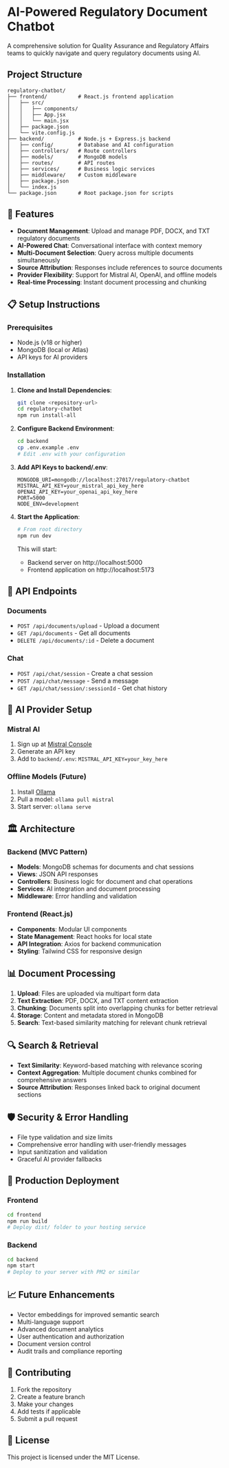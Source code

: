 # AI-Powered Regulatory Document Chatbot

A comprehensive solution for Quality Assurance and Regulatory Affairs teams to quickly navigate and query regulatory documents using AI.

##  Project Structure

```
regulatory-chatbot/
├── frontend/          # React.js frontend application
│   ├── src/
│   │   ├── components/
│   │   ├── App.jsx
│   │   └── main.jsx
│   ├── package.json
│   └── vite.config.js
├── backend/           # Node.js + Express.js backend
│   ├── config/        # Database and AI configuration
│   ├── controllers/   # Route controllers
│   ├── models/        # MongoDB models
│   ├── routes/        # API routes
│   ├── services/      # Business logic services
│   ├── middleware/    # Custom middleware
│   ├── package.json
│   └── index.js
└── package.json       # Root package.json for scripts
```

## 🚀 Features

- **Document Management**: Upload and manage PDF, DOCX, and TXT regulatory documents
- **AI-Powered Chat**: Conversational interface with context memory
- **Multi-Document Selection**: Query across multiple documents simultaneously
- **Source Attribution**: Responses include references to source documents
- **Provider Flexibility**: Support for Mistral AI, OpenAI, and offline models
- **Real-time Processing**: Instant document processing and chunking

## 📋 Setup Instructions

### Prerequisites
- Node.js (v18 or higher)
- MongoDB (local or Atlas)
- API keys for AI providers

### Installation

1. **Clone and Install Dependencies**:
   ```bash
   git clone <repository-url>
   cd regulatory-chatbot
   npm run install-all
   ```

2. **Configure Backend Environment**:
   ```bash
   cd backend
   cp .env.example .env
   # Edit .env with your configuration
   ```

3. **Add API Keys to backend/.env**:
   ```env
   MONGODB_URI=mongodb://localhost:27017/regulatory-chatbot
   MISTRAL_API_KEY=your_mistral_api_key_here
   OPENAI_API_KEY=your_openai_api_key_here
   PORT=5000
   NODE_ENV=development
   ```

4. **Start the Application**:
   ```bash
   # From root directory
   npm run dev
   ```

   This will start:
   - Backend server on http://localhost:5000
   - Frontend application on http://localhost:5173

## 🔧 API Endpoints

### Documents
- `POST /api/documents/upload` - Upload a document
- `GET /api/documents` - Get all documents
- `DELETE /api/documents/:id` - Delete a document

### Chat
- `POST /api/chat/session` - Create a chat session
- `POST /api/chat/message` - Send a message
- `GET /api/chat/session/:sessionId` - Get chat history

## 🤖 AI Provider Setup

### Mistral AI
1. Sign up at [Mistral Console](https://console.mistral.ai/)
2. Generate an API key
3. Add to `backend/.env`: `MISTRAL_API_KEY=your_key_here`

### Offline Models (Future)
1. Install [Ollama](https://ollama.ai/)
2. Pull a model: `ollama pull mistral`
3. Start server: `ollama serve`

## 🏛️ Architecture

### Backend (MVC Pattern)
- **Models**: MongoDB schemas for documents and chat sessions
- **Views**: JSON API responses
- **Controllers**: Business logic for document and chat operations
- **Services**: AI integration and document processing
- **Middleware**: Error handling and validation

### Frontend (React.js)
- **Components**: Modular UI components
- **State Management**: React hooks for local state
- **API Integration**: Axios for backend communication
- **Styling**: Tailwind CSS for responsive design

## 📊 Document Processing

1. **Upload**: Files are uploaded via multipart form data
2. **Text Extraction**: PDF, DOCX, and TXT content extraction
3. **Chunking**: Documents split into overlapping chunks for better retrieval
4. **Storage**: Content and metadata stored in MongoDB
5. **Search**: Text-based similarity matching for relevant chunk retrieval

## 🔍 Search & Retrieval

- **Text Similarity**: Keyword-based matching with relevance scoring
- **Context Aggregation**: Multiple document chunks combined for comprehensive answers
- **Source Attribution**: Responses linked back to original document sections

## 🛡️ Security & Error Handling

- File type validation and size limits
- Comprehensive error handling with user-friendly messages
- Input sanitization and validation
- Graceful AI provider fallbacks

## 🚀 Production Deployment

### Frontend
```bash
cd frontend
npm run build
# Deploy dist/ folder to your hosting service
```

### Backend
```bash
cd backend
npm start
# Deploy to your server with PM2 or similar
```

## 📈 Future Enhancements

- Vector embeddings for improved semantic search
- Multi-language support
- Advanced document analytics
- User authentication and authorization
- Document version control
- Audit trails and compliance reporting

## 🤝 Contributing

1. Fork the repository
2. Create a feature branch
3. Make your changes
4. Add tests if applicable
5. Submit a pull request

## 📄 License

This project is licensed under the MIT License.